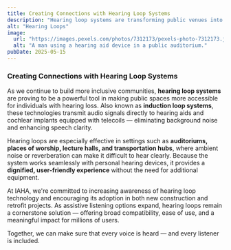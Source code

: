 ```yaml
---
title: Creating Connections with Hearing Loop Systems
description: "Hearing loop systems are transforming public venues into inclusive environments by transmitting audio directly to hearing aids and cochlear implants. By eliminating background noise and enhancing clarity, loops offer a simple, effective solution for people with hearing loss — particularly in settings like theaters, houses of worship, and transit centers."
alt: "Hearing Loops"
image:
  url: "https://images.pexels.com/photos/7312173/pexels-photo-7312173.jpeg?auto=compress&cs=tinysrgb&w=1260&h=750&dpr=1"
  alt: "A man using a hearing aid device in a public auditorium."
pubDate: 2025-05-15
---
```


### Creating Connections with Hearing Loop Systems

As we continue to build more inclusive communities, **hearing loop systems** are proving to be a powerful tool in making public spaces more accessible for individuals with hearing loss. Also known as **induction loop systems**, these technologies transmit audio signals directly to hearing aids and cochlear implants equipped with telecoils — eliminating background noise and enhancing speech clarity.

Hearing loops are especially effective in settings such as **auditoriums, places of worship, lecture halls, and transportation hubs**, where ambient noise or reverberation can make it difficult to hear clearly. Because the system works seamlessly with personal hearing devices, it provides a **dignified, user-friendly experience** without the need for additional equipment.

At IAHA, we're committed to increasing awareness of hearing loop technology and encouraging its adoption in both new construction and retrofit projects. As assistive listening options expand, hearing loops remain a cornerstone solution — offering broad compatibility, ease of use, and a meaningful impact for millions of users.

Together, we can make sure that every voice is heard — and every listener is included.
